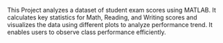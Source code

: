 This Project analyzes a dataset of student exam scores using MATLAB. It calculates key statistics for Math, Reading, and Writing scores and visualizes the data using different plots to analyze performance trend. It enables users to observe class performance efficiently.  
